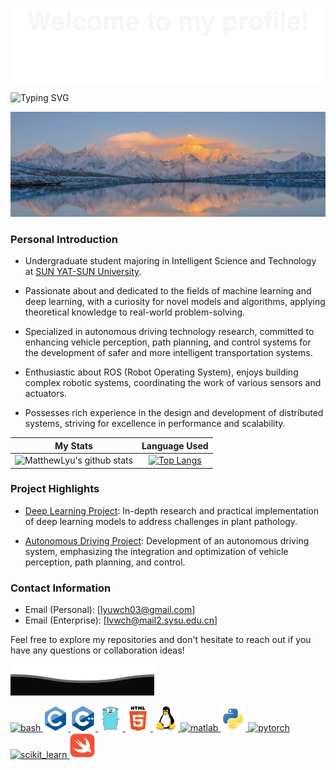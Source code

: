 ![](assets/Bottom_up.svg)

![Typing SVG](https://readme-typing-svg.herokuapp.com?color=%2336BCF7&center=true&vCenter=true&width=800&lines=Hello+👋,+I'm+Matthew+Lyu;+Welcome+to+my+Github+profile!;Always+learning+new+things+;Machine+learning+enthusiast+)

![](assets/IMG_8099.JPEG)

### Personal Introduction

- Undergraduate student majoring in Intelligent Science and Technology at [SUN YAT-SUN University](https://www.sysu.edu.cn).

- Passionate about and dedicated to the fields of machine learning and deep learning, with a curiosity for novel models and algorithms, applying theoretical knowledge to real-world problem-solving.

- Specialized in autonomous driving technology research, committed to enhancing vehicle perception, path planning, and control systems for the development of safer and more intelligent transportation systems.

- Enthusiastic about ROS (Robot Operating System), enjoys building complex robotic systems, coordinating the work of various sensors and actuators.

- Possesses rich experience in the design and development of distributed systems, striving for excellence in performance and scalability.

|                           My Stats                           |                           Language Used                      |
| :----------------------------------------------------------: | :----------------------------------------------------------: |
| ![MatthewLyu's github stats](https://github-readme-stats.vercel.app/api?username=Matthew-Lyu&show_icons=true&theme=catppuccin_mocha&include_all_commits=true) | [![Top Langs](https://github-readme-stats.vercel.app/api/top-langs/?username=Matthew-Lyu&theme=catppuccin_mocha&layout=compact&hide=javascript,html)](https://github.com/anuraghazra/github-readme-stats) |

### Project Highlights

- [Deep Learning Project](https://github.com/Matthew-Lyu/Plant-Pathology-2021): In-depth research and practical implementation of deep learning models to address challenges in plant pathology.

- [Autonomous Driving Project](https://github.com/Matthew-Lyu/AutoDrivingSimulation): Development of an autonomous driving system, emphasizing the integration and optimization of vehicle perception, path planning, and control.

### Contact Information

-  Email (Personal): [lyuwch03@gmail.com]
-  Email (Enterprise): [lvwch@mail2.sysu.edu.cn]

Feel free to explore my repositories and don't hesitate to reach out if you have any questions or collaboration ideas! 

![](assets/Bottom_down.svg)
<p align="left"> <a href="https://www.gnu.org/software/bash/" target="_blank" rel="noreferrer"> <img src="https://www.vectorlogo.zone/logos/gnu_bash/gnu_bash-icon.svg" alt="bash" width="40" height="40"/> </a> <a href="https://www.cprogramming.com/" target="_blank" rel="noreferrer"> <img src="https://raw.githubusercontent.com/devicons/devicon/master/icons/c/c-original.svg" alt="c" width="40" height="40"/> </a> <a href="https://www.w3schools.com/cpp/" target="_blank" rel="noreferrer"> <img src="https://raw.githubusercontent.com/devicons/devicon/master/icons/cplusplus/cplusplus-original.svg" alt="cplusplus" width="40" height="40"/> </a> <a href="https://golang.org" target="_blank" rel="noreferrer"> <img src="https://raw.githubusercontent.com/devicons/devicon/master/icons/go/go-original.svg" alt="go" width="40" height="40"/> </a> <a href="https://www.w3.org/html/" target="_blank" rel="noreferrer"> <img src="https://raw.githubusercontent.com/devicons/devicon/master/icons/html5/html5-original-wordmark.svg" alt="html5" width="40" height="40"/> </a> <a href="https://www.linux.org/" target="_blank" rel="noreferrer"> <img src="https://raw.githubusercontent.com/devicons/devicon/master/icons/linux/linux-original.svg" alt="linux" width="40" height="40"/> </a> <a href="https://www.mathworks.com/" target="_blank" rel="noreferrer"> <img src="https://upload.wikimedia.org/wikipedia/commons/2/21/Matlab_Logo.png" alt="matlab" width="40" height="40"/> </a> <a href="https://www.python.org" target="_blank" rel="noreferrer"> <img src="https://raw.githubusercontent.com/devicons/devicon/master/icons/python/python-original.svg" alt="python" width="40" height="40"/> </a> <a href="https://pytorch.org/" target="_blank" rel="noreferrer"> <img src="https://www.vectorlogo.zone/logos/pytorch/pytorch-icon.svg" alt="pytorch" width="40" height="40"/> </a> <a href="https://scikit-learn.org/" target="_blank" rel="noreferrer"> <img src="https://upload.wikimedia.org/wikipedia/commons/0/05/Scikit_learn_logo_small.svg" alt="scikit_learn" width="40" height="40"/> </a> <a href="https://developer.apple.com/swift/" target="_blank" rel="noreferrer"> <img src="https://raw.githubusercontent.com/devicons/devicon/master/icons/swift/swift-original.svg" alt="swift" width="40" height="40"/> </a> </p>

<!--
**Matthew-Lyu/Matthew-Lyu** is a ✨ _special_ ✨ repository because its `README.md` (this file) appears on your GitHub profile.

Here are some ideas to get you started:

- 🔭 I’m currently working on ...
- 🌱 I’m currently learning ...
- 👯 I’m looking to collaborate on ...
- 🤔 I’m looking for help with ...
- 💬 Ask me about ...
- 📫 How to reach me: ...
- 😄 Pronouns: ...
- ⚡ Fun fact: ...
-->
